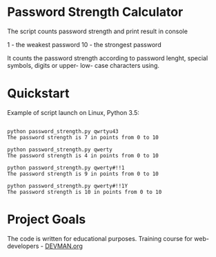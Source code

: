 # Password Strength Calculator

The script counts password strength and print result in console

1 - the weakest password
10 - the strongest password

It counts the password strength according to password lenght, special symbols, digits or upper- low- case characters using.

# Quickstart

Example of script launch on Linux, Python 3.5:

```#!bash

python password_strength.py qwrtyu43
The password strength is 7 in points from 0 to 10

python password_strength.py qwerty
The password strength is 4 in points from 0 to 10

python password_strength.py qwerty#!!1
The password strength is 9 in points from 0 to 10

python password_strength.py qwerty#!!1Y
The password strength is 10 in points from 0 to 10
```

# Project Goals

The code is written for educational purposes. Training course for web-developers - [DEVMAN.org](https://devman.org)

